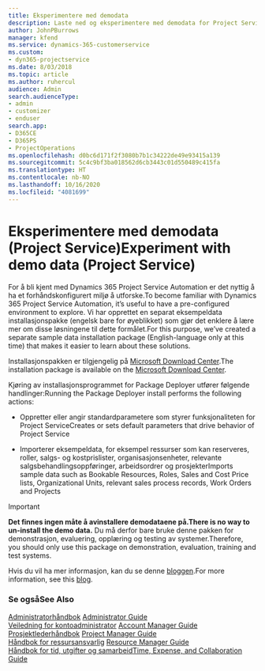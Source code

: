 ```yaml
---
title: Eksperimentere med demodata
description: Laste ned og eksperimentere med demodata for Project Service Automation.
author: JohnPBurrows
manager: kfend
ms.service: dynamics-365-customerservice
ms.custom:
- dyn365-projectservice
ms.date: 8/03/2018
ms.topic: article
ms.author: ruhercul
audience: Admin
search.audienceType:
- admin
- customizer
- enduser
search.app:
- D365CE
- D365PS
- ProjectOperations
ms.openlocfilehash: d0bc6d171f2f3080b7b1c34222de49e93415a139
ms.sourcegitcommit: 5c4c9bf3ba018562d6cb3443c01d550489c415fa
ms.translationtype: HT
ms.contentlocale: nb-NO
ms.lasthandoff: 10/16/2020
ms.locfileid: "4081699"
---
```

# <a name="experiment-with-demo-data-project-service"></a><span data-ttu-id="a89e1-103">Eksperimentere med demodata (Project Service)</span><span class="sxs-lookup"><span data-stu-id="a89e1-103">Experiment with demo data (Project Service)</span></span>

<span data-ttu-id="a89e1-104">For å bli kjent med Dynamics 365 Project Service Automation er det nyttig å ha et forhåndskonfigurert miljø å utforske.</span><span class="sxs-lookup"><span data-stu-id="a89e1-104">To become familiar with Dynamics 365 Project Service Automation, it’s useful to have a pre-configured environment to explore.</span></span> <span data-ttu-id="a89e1-105">Vi har opprettet en separat eksempeldata installasjonspakke (engelsk bare for øyeblikket) som gjør det enklere å lære mer om disse løsningene til dette formålet.</span><span class="sxs-lookup"><span data-stu-id="a89e1-105">For this purpose, we’ve created a separate sample data installation package (English-language only at this time) that makes it easier to learn about these solutions.</span></span> 

<span data-ttu-id="a89e1-106">Installasjonspakken er tilgjengelig på [Microsoft Download Center](https://go.microsoft.com/fwlink/?linkid=859966).</span><span class="sxs-lookup"><span data-stu-id="a89e1-106">The installation package is available on the [Microsoft Download Center](https://go.microsoft.com/fwlink/?linkid=859966).</span></span>  

<span data-ttu-id="a89e1-107">Kjøring av installasjonsprogrammet for Package Deployer utfører følgende handlinger:</span><span class="sxs-lookup"><span data-stu-id="a89e1-107">Running the Package Deployer install performs the following actions:</span></span> 
  
-   <span data-ttu-id="a89e1-108">Oppretter eller angir standardparametere som styrer funksjonaliteten for Project Service</span><span class="sxs-lookup"><span data-stu-id="a89e1-108">Creates or sets default parameters that drive behavior of Project Service</span></span>  
  
-   <span data-ttu-id="a89e1-109">Importerer eksempeldata, for eksempel ressurser som kan reserveres, roller, salgs- og kostprislister, organisasjonsenheter, relevante salgsbehandlingsoppføringer, arbeidsordrer og prosjekter</span><span class="sxs-lookup"><span data-stu-id="a89e1-109">Imports sample data such as Bookable Resources, Roles, Sales and Cost Price lists, Organizational Units, relevant sales process records, Work Orders and Projects</span></span>    
  
> [!IMPORTANT]
> <span data-ttu-id="a89e1-110">**Det finnes ingen måte å avinstallere demodataene på.**</span><span class="sxs-lookup"><span data-stu-id="a89e1-110">**There is no way to un-install the demo data.**</span></span> <span data-ttu-id="a89e1-111">Du må derfor bare bruke denne pakken for demonstrasjon, evaluering, opplæring og testing av systemer.</span><span class="sxs-lookup"><span data-stu-id="a89e1-111">Therefore, you should only use this package on demonstration, evaluation, training and test systems.</span></span>

<span data-ttu-id="a89e1-112">Hvis du vil ha mer informasjon, kan du se denne [bloggen](https://blogs.msdn.microsoft.com/crm/2017/10/24/microsoft-dynamics-365-for-field-service-and-project-service-automation-sample-data).</span><span class="sxs-lookup"><span data-stu-id="a89e1-112">For more information, see this [blog](https://blogs.msdn.microsoft.com/crm/2017/10/24/microsoft-dynamics-365-for-field-service-and-project-service-automation-sample-data).</span></span>





  
### <a name="see-also"></a><span data-ttu-id="a89e1-113">Se også</span><span class="sxs-lookup"><span data-stu-id="a89e1-113">See Also</span></span>  
 <span data-ttu-id="a89e1-114">[Administratorhåndbok](../psa/admin-guide.md) </span><span class="sxs-lookup"><span data-stu-id="a89e1-114">[Administrator Guide](../psa/admin-guide.md) </span></span>  
 <span data-ttu-id="a89e1-115">[Veiledning for kontoadministrator](../psa/account-manager-guide.md) </span><span class="sxs-lookup"><span data-stu-id="a89e1-115">[Account Manager Guide](../psa/account-manager-guide.md) </span></span>  
 <span data-ttu-id="a89e1-116">[Prosjektlederhåndbok](../psa/project-manager-guide.md) </span><span class="sxs-lookup"><span data-stu-id="a89e1-116">[Project Manager Guide](../psa/project-manager-guide.md) </span></span>  
 <span data-ttu-id="a89e1-117">[Håndbok for ressursansvarlig](../psa/resource-manager-guide.md) </span><span class="sxs-lookup"><span data-stu-id="a89e1-117">[Resource Manager Guide](../psa/resource-manager-guide.md) </span></span>  
 [<span data-ttu-id="a89e1-118">Håndbok for tid, utgifter og samarbeid</span><span class="sxs-lookup"><span data-stu-id="a89e1-118">Time, Expense, and Collaboration Guide</span></span>](../psa/time-expense-collaboration-guide.md)
